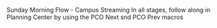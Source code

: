 Sunday Morning Flow - Campus Streaming
In all stages, follow along in Planning Center by using the PCO Next snd PCO Prev macros
